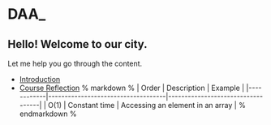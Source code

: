 # DAA_

## Hello! Welcome to our city.

Let me help you go through the content.
- [Introduction](./Introduction.md)
- [Course Reflection](https://apekshadambal.github.io/Course-Learning-Reflections/)
% markdown %
| Order      | Description                        | Example                           |
|------------|------------------------------------|-----------------------------------|
| O(1)       | Constant time                     | Accessing an element in an array |
% endmarkdown %
